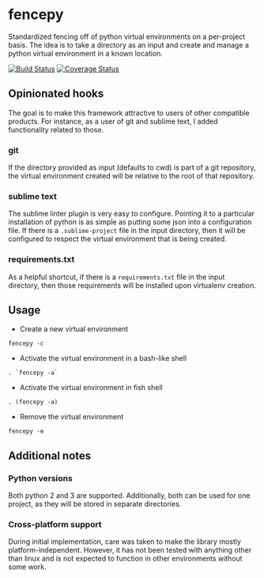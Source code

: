 # fencepy

Standardized fencing off of python virtual environments on a per-project basis.  The idea is to take a directory as an input and create and manage a python virtual environment in a known location.

[![Build Status](https://travis-ci.org/ajk8/fencepy.png?branch=master)](https://travis-ci.org/ajk8/fencepy) [![Coverage Status](https://coveralls.io/repos/ajk8/fencepy/badge.png?branch=master)](https://coveralls.io/r/ajk8/fencepy?branch=master)

## Opinionated hooks

The goal is to make this framework attractive to users of other compatible products.  For instance, as a user of git and sublime text, I added functionality related to those.

### git

If the directory provided as input (defaults to cwd) is part of a git repository, the virtual environment created will be relative to the root of that repository.

### sublime text

The sublime linter plugin is very easy to configure.  Pointing it to a particular installation of python is as simple as putting some json into a configuration file.  If there is a `.sublime-project` file in the input directory, then it will be configured to respect the virtual environment that is being created.

### requirements.txt

As a helpful shortcut, if there is a `requirements.txt` file in the input directory, then those requirements will be installed upon virtualenv creation.

## Usage

* Create a new virtual environment

```fencepy -c```

* Activate the virtual environment in a bash-like shell

```. `fencepy -a` ```

* Activate the virtual environment in fish shell

```. (fencepy -a)```

* Remove the virtual environment

```fencepy -e```

## Additional notes

### Python versions

Both python 2 and 3 are supported.  Additionally, both can be used for one project, as they will be stored in separate directories.

### Cross-platform support

During initial implementation, care was taken to make the library mostly platform-independent.  However, it has not been tested with anything other than linux and is not expected to function in other environments without some work.

